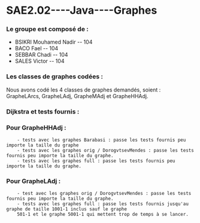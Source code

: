 # SAE2.02----Java----Graphes

### Le groupe est composé de : 
- BSIKRI Mouhamed Nadir -- 104
- BACO Fael -- 104
- SEBBAR Chadi -- 104
- SALES Victor -- 104

### Les classes de graphes codées :
Nous avons codé les 4 classes de graphes demandés, soient : GrapheLArcs, GrapheLAdj, GrapheMAdj et GrapheHHAdj.

### Dijkstra et tests fournis :
   ### Pour GrapheHHAdj : 
        - tests avec les graphes Barabasi : passe les tests fournis peu importe la taille du graphe
        - tests avec les graphes orig / DorogvtsevMendes : passe les tests fournis peu importe la taille du graphe.
        - tests avec les graphes full : passe les tests fournis peu importe la taille du graphe.
   ### Pour GrapheLAdj :
        - test avec les graphes orig / DorogvtsevMendes : passe les tests fournis peu importe la taille du graphe.
        - tests avec les graphes full : passe les tests fournis jusqu'au graphe de taille 1001-1 inclus sauf le graphe 
        501-1 et le graphe 5001-1 qui mettent trop de temps à se lancer.
         
